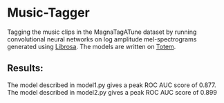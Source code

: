 # Music-Tagger
Tagging the music clips in the MagnaTagATune dataset by running convolutional neural networks on log amplitude mel-spectrograms generated using [Librosa](https://github.com/librosa/librosa). The models are written on [Totem](https://github.com/many-facedgod/Totem).

## Results:

The model described in model1.py gives a peak ROC AUC score of 0.877.
The model described in model2.py gives a peak ROC AUC score of 0.899